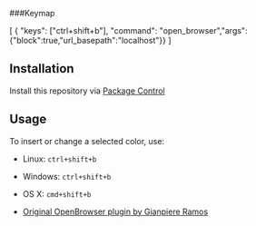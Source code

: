 ###Keymap

[
    { "keys": ["ctrl+shift+b"], "command": "open_browser","args": {"block":true,"url_basepath":"localhost"}}
]

## Installation
Install this repository via [Package Control](https://github.com/gianpiere/ApiSublimeTextPlugins)


## Usage
To insert or change a selected color, use:

- Linux: `ctrl+shift+b`
- Windows: `ctrl+shift+b`
- OS X: `cmd+shift+b`


- [Original OpenBrowser plugin by Gianpiere Ramos](https://github.com/gianpiere/ApiSublimeTextPlugins)
